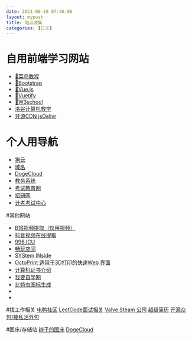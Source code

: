 ```yaml
---
date: 2021-08-18 07:46:06
layout: mypost
title: 站点收集
categories: [日志]
---
```

# 自用前端学习网站
- <a href="https://www.runoob.com" target="blank">🐔菜鸟教程</a>
- <a href="https://getbootstrap.com/" target="blank">🐔Bootstrap</a>
- <a href="https://cn.vuejs.org/index.html" target="blank">🐔Vue.js</a>
- <a href="https://vuetifyjs.com/" target="blank">🐔Vuetify</a>
- <a href="https://www.w3school.com.cn/" target="blank">🐔W3school</a>
- <a href="https://www.luogu.com.cn/" target="blank">洛谷计算机教学</a>
- <a href="  https://www.jsdelivr.com/" target="blank">开源CDN jsDelivr</a>

 <h1>个人用导航</h1>
    <ul>
      <li><a href="https://cvm.dogyun.com/server/list" target="_blank" rel="noopener">狗云</a></li>
      <li><a href="https://dynv6.com/" target="_blank" rel="noopener">域名</a></li>
      <li><a href="https://console.dogecloud.com/" target="_blank" rel="noopener">DogeCloud</a></li>
      <li><a href="http://jwgl.xawl.edu.cn/" target="_blank" rel="noopener">教务系统</a></li>
      <li><a href="http://www.neea.edu.cn/" target="_blank" rel="noopener">考试教育网</a></li>
      <li><a href="https://yz.chsi.com.cn/" target="_blank" rel="noopener">招研网</a></li>
      <li><a href="http://www.prometric.com.cn/" target="_blank" rel="noopener">计考考试中心</a></li>
    </ul>


#其他网站
- <a href="https://xbeibeix.com/api/bilibili" target="blank">B站视频提取（仅用视频）</a>
- <a href="https://3g.gljlw.com/diy/douyin.php" target="blank">抖音视频在线提取</a>
- <a href="https://996.ICU" target="blank">996.ICU</a>
- <a href="https://play.wo1wan.com/" target="blank">畅玩空间</a>
- <a href="https://sysin.org/" target="blank"> SYStem INside</a>
-  <a href="https://octoprint.org" target="blank"> OctoPrint 适用于3D打印的快速Web 界面</a>
- <a href="https://baike.baidu.com/item/%E8%AE%A1%E7%AE%97%E6%9C%BA%E8%AF%81%E4%B9%A6%E4%BB%8B%E7%BB%8D" target="blank"> 计算机证书介绍</a>
- <a href="https://www.51zxw.net" target="blank"> 我要自学网</a>
- <a href="https://www.bitbug.net" target="blank"> 比特虫图标生成</a>
-  
- 



#找工作相关
 <a href="https://eleduck.com/" target="blank">电鸭社区</a>
 <a href="https://leetcode.com/" target="blank">LeetCode面试相关</a>
 <a href="https://www.valvesoftware.com/zh-cn/" target="blank">Valve Steam 公司</a>
  <a href="https://www.wondercv.com/" target="blank">超级简历</a>
  <a href="https://zb.oschina.net/" target="blank">开源众包/接私活外包</a>

#图床/存储站
<a href="https://musbar.org" target="blank">辫子的图床</a>
<a href="https://console.dogecloud.com/" target="blank">DogeCloud</a>






